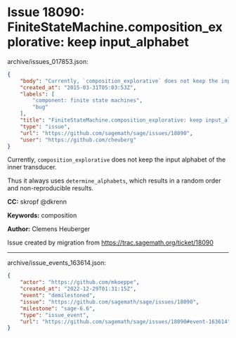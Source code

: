 # Issue 18090: FiniteStateMachine.composition_explorative: keep input_alphabet

archive/issues_017853.json:
```json
{
    "body": "Currently, `composition_explorative` does not keep the input alphabet of the inner transducer.\n\nThus it always uses `determine_alphabets`, which results in a random order and non-reproducible results.\n\n**CC:**  skropf @dkrenn\n\n**Keywords:** composition\n\n**Author:** Clemens Heuberger\n\nIssue created by migration from https://trac.sagemath.org/ticket/18090\n\n",
    "created_at": "2015-03-31T05:03:53Z",
    "labels": [
        "component: finite state machines",
        "bug"
    ],
    "title": "FiniteStateMachine.composition_explorative: keep input_alphabet",
    "type": "issue",
    "url": "https://github.com/sagemath/sage/issues/18090",
    "user": "https://github.com/cheuberg"
}
```
Currently, `composition_explorative` does not keep the input alphabet of the inner transducer.

Thus it always uses `determine_alphabets`, which results in a random order and non-reproducible results.

**CC:**  skropf @dkrenn

**Keywords:** composition

**Author:** Clemens Heuberger

Issue created by migration from https://trac.sagemath.org/ticket/18090





---

archive/issue_events_163614.json:
```json
{
    "actor": "https://github.com/mkoeppe",
    "created_at": "2022-12-29T01:31:15Z",
    "event": "demilestoned",
    "issue": "https://github.com/sagemath/sage/issues/18090",
    "milestone": "sage-6.6",
    "type": "issue_event",
    "url": "https://github.com/sagemath/sage/issues/18090#event-163614"
}
```
